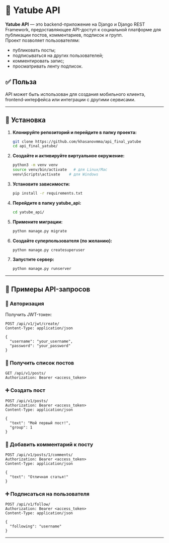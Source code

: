 
# 📌 Yatube API

**Yatube API** — это backend-приложение на Django и Django REST Framework, предоставляющее API-доступ к социальной платформе для публикации постов, комментариев, подписок и групп.  
Проект позволяет пользователям:

- публиковать посты;
- подписываться на других пользователей;
- комментировать запис;
- просматривать ленту подписок.

## ✅ Польза

API может быть использован для создания мобильного клиента, frontend-интерфейса или интеграции с другими сервисами.

---

## 🚀 Установка

1. **Клонируйте репозиторий и перейдите в папку проекта:**
   ```bash
   git clone https://github.com/khasanovmma/api_final_yatube
   cd api_final_yatube/
   ```

2. **Создайте и активируйте виртуальное окружение:**
   ```bash
   python3 -m venv venv
   source venv/bin/activate   # для Linux/Mac
   venv\Scripts\activate    # для Windows
   ```

3. **Установите зависимости:**
   ```bash
   pip install -r requirements.txt
   ```

4. **Перейдите в папку yatube_api:**
   ```bash
   cd yatube_api/
   ```

5. **Примените миграции:**
   ```bash
   python manage.py migrate
   ```

6. **Создайте суперпользователя (по желанию):**
   ```bash
   python manage.py createsuperuser
   ```

7. **Запустите сервер:**
   ```bash
   python manage.py runserver
   ```

---

## 📡 Примеры API-запросов

### 🔐 Авторизация

Получить JWT-токен:
```http
POST /api/v1/jwt/create/
Content-Type: application/json

{
  "username": "your_username",
  "password": "your_password"
}
```

### 📄 Получить список постов

```http
GET /api/v1/posts/
Authorization: Bearer <access_token>
```

### ➕ Создать пост

```http
POST /api/v1/posts/
Authorization: Bearer <access_token>
Content-Type: application/json

{
  "text": "Мой первый пост!",
  "group": 1
}
```

### 💬 Добавить комментарий к посту

```http
POST /api/v1/posts/1/comments/
Authorization: Bearer <access_token>
Content-Type: application/json

{
  "text": "Отличная статья!"
}
```

### ➕ Подписаться на пользователя

```http
POST /api/v1/follow/
Authorization: Bearer <access_token>
Content-Type: application/json

{
  "following": "username"
}
```

---
